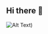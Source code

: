 ## Hi there 👋


![Alt Text](https://media1.tenor.com/m/jlCMcSm3ddcAAAAd/dancing-dance.gif))

<!--
**Chiddersss/Chiddersss** is a ✨ _special_ ✨ repository because its `README.md` (this file) appears on your GitHub profile.

Here are some ideas to get you started:

-->
